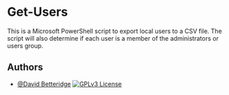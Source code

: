 # Get-Users
This is a Microsoft PowerShell script to export local users to a CSV file.  The script will also determine if each user is a member of the administrators or users group.
## Authors
- [@David Betteridge](https://www.github.com/dpbetteridge)
[![GPLv3 License](https://img.shields.io/badge/License-GPL%20v3-yellow.svg)](https://opensource.org/licenses/)

